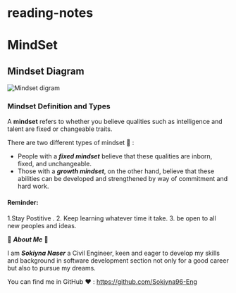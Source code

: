# reading-notes

# MindSet
## Mindset Diagram

![Mindset digram](https://www.fs.blog/wp-content/uploads/2015/02/Carol-Dweck-Two-Mindsets.jpg)

### Mindset Definition and Types

A **mindset** refers to whether you believe qualities such as intelligence and talent are fixed or changeable traits.

There are two different types of mindset 	:brain: :

- People with a ***fixed mindset*** believe that these qualities are inborn, fixed, and unchangeable.
- Those with a ***growth mindset***, on the other hand, believe that these abilities can be developed and strengthened by way of commitment and hard work.


#### Reminder:

1.Stay Postitive .
2. Keep learning whatever time it take.
3. be open to all new peoples and ideas. 

 
 :bouquet:	***About Me*** :bouquet:	

I am ***Sokiyna Naser*** a Civil Engineer, keen and eager to develop my skills and background in software development section not only for a good career but also to pursue my dreams. 

You can find me in GitHub :heart:	: https://github.com/Sokiyna96-Eng
